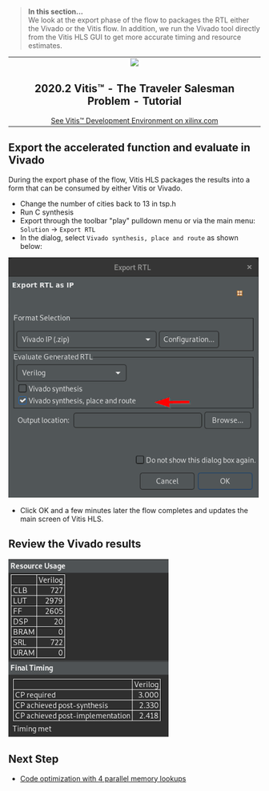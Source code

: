 
> **In this section...**   
We look at the export phase of the flow to packages the RTL either the Vivado or the Vitis flow.
In addition,  we run the Vivado tool directly from the Vitis HLS GUI to get more accurate timing and resource estimates.

<table width=100%>
 <tr width=50%>
    <td align="center"><img src="https://www.xilinx.com/content/dam/xilinx/imgs/press/media-kits/corporate/xilinx-logo.png" width="30%"/><h2>2020.2 Vitis™ - The Traveler Salesman Problem - Tutorial</h2>
    <a href="https://www.xilinx.com/products/design-tools/vitis.html">See Vitis™ Development Environment on xilinx.com</a>
    </td>
 </tr>
</table>

## Export the accelerated function and evaluate in Vivado

During the export phase of the flow, Vitis HLS packages the results into a form that can be consumed by either Vitis or Vivado.  

- Change the number of cities back to 13 in tsp.h
- Run C synthesis
- Export through the toolbar "play" pulldown menu or via the main menu: `Solution` -> `Export RTL`
- In the dialog, select `Vivado synthesis, place and route` as shown below:  

![export dialog](./images/export.png)

- Click OK and a few minutes later the flow completes and updates the main screen of Vitis HLS.
## Review the Vivado results

![resource report](./images/resource.png)

## Next Step

* [Code optimization with 4 parallel memory lookups](./code_opt.md)
